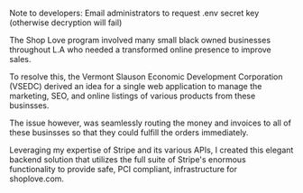 Note to developers: Email administrators to request .env secret key (otherwise decryption will fail)


The Shop Love program involved many small black owned businesses throughout L.A who needed a transformed online presence to improve sales.

To resolve this, the Vermont Slauson Economic Development Corporation (VSEDC) derived an idea for a single web application to manage the marketing, SEO, and online listings of various products from these businsses. 

The issue however, was seamlessly routing the money and invoices to all of these businsses so that they could fulfill the orders immediately.

Leveraging my expertise of Stripe and its various APIs, I created this elegant backend solution that utilizes the full suite of Stripe's enormous functionality to provide safe, PCI compliant, infrastructure for shoplove.com.

